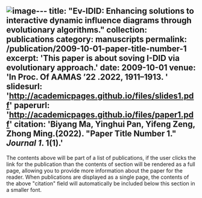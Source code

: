 ![image](https://github.com/user-attachments/assets/b6f29fdf-c073-47d9-a378-19a574390653)---
title: "Ev-IDID: Enhancing solutions to interactive dynamic influence diagrams through evolutionary algorithms."
collection: publications
category: manuscripts
permalink: /publication/2009-10-01-paper-title-number-1
excerpt: 'This paper is about soving I-DID via evolutionary approach.'
date: 2009-10-01
venue: 'In Proc. Of AAMAS ’22 .2022, 1911–1913. '
slidesurl: 'http://academicpages.github.io/files/slides1.pdf'
paperurl: 'http://academicpages.github.io/files/paper1.pdf'
citation: 'Biyang Ma, Yinghui Pan, Yifeng Zeng, Zhong Ming.(2022). &quot;Paper Title Number 1.&quot; <i>Journal 1</i>. 1(1).'
---

The contents above will be part of a list of publications, if the user clicks the link for the publication than the contents of section will be rendered as a full page, allowing you to provide more information about the paper for the reader. When publications are displayed as a single page, the contents of the above "citation" field will automatically be included below this section in a smaller font.
